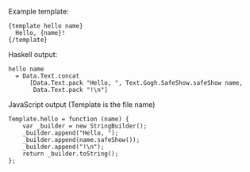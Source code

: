 
Example template:
```
{template hello name}
  Hello, {name}!
{/template}
```

Haskell output:
```
hello name
  = Data.Text.concat
      [Data.Text.pack "Hello, ", Text.Gogh.SafeShow.safeShow name,
       Data.Text.pack "!\n"]
```

JavaScript output (Template is the file name)
```
Template.hello = function (name) {
    var _builder = new StringBuilder();
    _builder.append("Hello, ");
    _builder.append(name.safeShow());
    _builder.append("!\n");
    return _builder.toString();
};
```